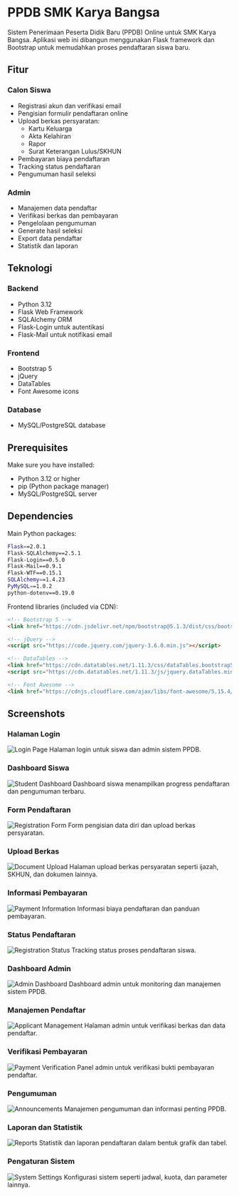 # PPDB SMK Karya Bangsa

Sistem Penerimaan Peserta Didik Baru (PPDB) Online untuk SMK Karya Bangsa. Aplikasi web ini dibangun menggunakan Flask framework dan Bootstrap untuk memudahkan proses pendaftaran siswa baru.

## Fitur

### Calon Siswa
- Registrasi akun dan verifikasi email
- Pengisian formulir pendaftaran online
- Upload berkas persyaratan:
  - Kartu Keluarga
  - Akta Kelahiran  
  - Rapor
  - Surat Keterangan Lulus/SKHUN
- Pembayaran biaya pendaftaran
- Tracking status pendaftaran
- Pengumuman hasil seleksi

### Admin
- Manajemen data pendaftar
- Verifikasi berkas dan pembayaran
- Pengelolaan pengumuman
- Generate hasil seleksi
- Export data pendaftar
- Statistik dan laporan

## Teknologi

### Backend
- Python 3.12
- Flask Web Framework
- SQLAlchemy ORM 
- Flask-Login untuk autentikasi
- Flask-Mail untuk notifikasi email

### Frontend
- Bootstrap 5
- jQuery 
- DataTables
- Font Awesome icons

### Database
- MySQL/PostgreSQL database

## Prerequisites

Make sure you have installed:
- Python 3.12 or higher
- pip (Python package manager)
- MySQL/PostgreSQL server

## Dependencies

Main Python packages:
```bash
Flask==2.0.1
Flask-SQLAlchemy==2.5.1
Flask-Login==0.5.0
Flask-Mail==0.9.1
Flask-WTF==0.15.1
SQLAlchemy==1.4.23
PyMySQL==1.0.2
python-dotenv==0.19.0
```

Frontend libraries (included via CDN):
```html
<!-- Bootstrap 5 -->
<link href="https://cdn.jsdelivr.net/npm/bootstrap@5.1.3/dist/css/bootstrap.min.css" rel="stylesheet">

<!-- jQuery -->
<script src="https://code.jquery.com/jquery-3.6.0.min.js"></script>

<!-- DataTables -->
<link href="https://cdn.datatables.net/1.11.3/css/dataTables.bootstrap5.min.css" rel="stylesheet">
<script src="https://cdn.datatables.net/1.11.3/js/jquery.dataTables.min.js"></script>

<!-- Font Awesome -->
<link href="https://cdnjs.cloudflare.com/ajax/libs/font-awesome/5.15.4/css/all.min.css" rel="stylesheet">
```

## Screenshots

### Halaman Login
![Login Page](docs/images/login.png)
Halaman login untuk siswa dan admin sistem PPDB.

### Dashboard Siswa
![Student Dashboard](docs/images/dashboard-siswa.png)
Dashboard siswa menampilkan progress pendaftaran dan pengumuman terbaru.

### Form Pendaftaran 
![Registration Form](docs/images/form-daftar.png)
Form pengisian data diri dan upload berkas persyaratan.

### Upload Berkas
![Document Upload](docs/images/upload-berkas.png)
Halaman upload berkas persyaratan seperti ijazah, SKHUN, dan dokumen lainnya.

### Informasi Pembayaran
![Payment Information](docs/images/pembayaran.png)
Informasi biaya pendaftaran dan panduan pembayaran.

### Status Pendaftaran
![Registration Status](docs/images/status-pendaftaran.png)
Tracking status proses pendaftaran siswa.

### Dashboard Admin
![Admin Dashboard](docs/images/dashboard-admin.png)
Dashboard admin untuk monitoring dan manajemen sistem PPDB.

### Manajemen Pendaftar
![Applicant Management](docs/images/management-pendaftar.png)
Halaman admin untuk verifikasi berkas dan data pendaftar.

### Verifikasi Pembayaran
![Payment Verification](docs/images/verifikasi-pembayaran.png)
Panel admin untuk verifikasi bukti pembayaran pendaftar.

### Pengumuman
![Announcements](docs/images/pengumuman.png)
Manajemen pengumuman dan informasi penting PPDB.

### Laporan dan Statistik
![Reports](docs/images/laporan.png)
Statistik dan laporan pendaftaran dalam bentuk grafik dan tabel.

### Pengaturan Sistem
![System Settings](docs/images/pengaturan.png)
Konfigurasi sistem seperti jadwal, kuota, dan parameter lainnya.
